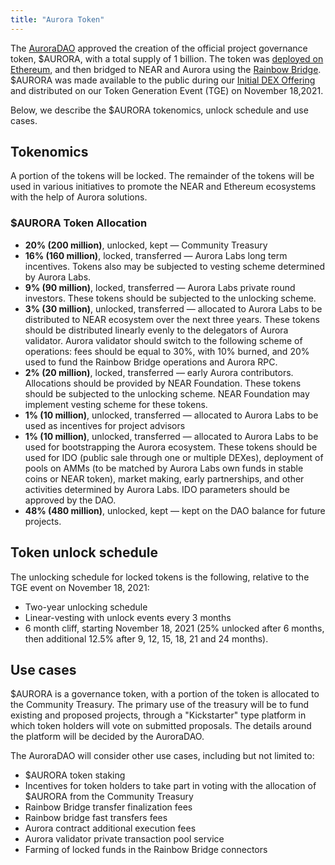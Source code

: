 ```yaml
---
title: "Aurora Token"
---
```


The [AuroraDAO](https://aurora.dev/dao) approved the creation of the official project governance token, $AURORA, with a total supply of 1 billion.
The token was [deployed on Ethereum](https://etherscan.io/address/0xaaaaaa20d9e0e2461697782ef11675f668207961),
and then bridged to NEAR and Aurora using the [Rainbow Bridge](https://rainbowbridge.app/).
$AURORA was made available to the public during our [Initial DEX Offering](https://aurora.dev/ido)
and distributed on our Token Generation Event (TGE) on November 18,2021.

Below, we describe the $AURORA tokenomics, unlock schedule and use cases.

## Tokenomics

A portion of the tokens will be locked. The remainder of the tokens will be used in various initiatives to promote the NEAR and Ethereum ecosystems with the help of Aurora solutions.

### $AURORA Token Allocation

- **20% (200 million)**, unlocked, kept — Community Treasury
- **16% (160 million)**, locked, transferred — Aurora Labs long term incentives. Tokens also may be subjected to vesting scheme determined by Aurora Labs.
- **9% (90 million)**, locked, transferred — Aurora Labs private round investors. These tokens should be subjected to the unlocking scheme.
- **3% (30 million)**, unlocked, transferred — allocated to Aurora Labs to be distributed to NEAR ecosystem over the next three years.
These tokens should be distributed linearly evenly to the delegators of Aurora validator.
Aurora validator should switch to the following scheme of operations: fees should be equal to 30%, with 10% burned, and 20% used to fund the Rainbow Bridge operations and Aurora RPC.
- **2% (20 million)**, locked, transferred — early Aurora contributors. Allocations should be provided by NEAR Foundation.
These tokens should be subjected to the unlocking scheme. NEAR Foundation may implement vesting scheme for these tokens.
- **1% (10 million)**, unlocked, transferred — allocated to Aurora Labs to be used as incentives for project advisors
- **1% (10 million)**, unlocked, transferred — allocated to Aurora Labs to be used for bootstrapping the Aurora ecosystem.
These tokens should be used for IDO (public sale through one or multiple DEXes),
deployment of pools on AMMs (to be matched by Aurora Labs own funds in stable coins or NEAR token), market making, early partnerships,
and other activities determined by Aurora Labs. IDO parameters should be approved by the DAO.
- **48% (480 million)**, unlocked, kept — kept on the DAO balance for future projects.

## Token unlock schedule

The unlocking schedule for locked tokens is the following, relative to the TGE event on November 18, 2021:

- Two-year unlocking schedule
- Linear-vesting with unlock events every 3 months
- 6 month cliff, starting November 18, 2021 (25% unlocked after 6 months, then additional 12.5% after 9, 12, 15, 18, 21 and 24 months).

## Use cases

$AURORA is a governance token, with a portion of the token is allocated to the Community Treasury.
The primary use of the treasury will be to fund existing and proposed projects,
through a "Kickstarter" type platform in which token holders will vote on submitted proposals. The details around the platform will be decided by the AuroraDAO.

The AuroraDAO will consider other use cases, including but not limited to:

- $AURORA token staking
- Incentives for token holders to take part in voting with the allocation of $AURORA from the Community Treasury
- Rainbow Bridge transfer finalization fees
- Rainbow bridge fast transfers fees
- Aurora contract additional execution fees
- Aurora validator private transaction pool service
- Farming of locked funds in the Rainbow Bridge connectors
